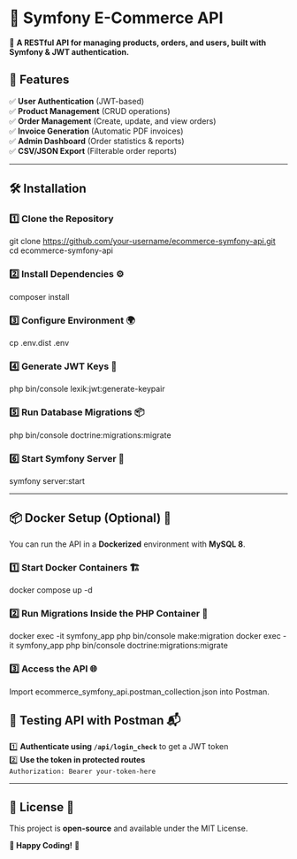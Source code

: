 # **🛒 Symfony E-Commerce API**  

📌 **A RESTful API for managing products, orders, and users, built with Symfony & JWT authentication.**  

## **🚀 Features**  
✅ **User Authentication** (JWT-based)  
✅ **Product Management** (CRUD operations)  
✅ **Order Management** (Create, update, and view orders)  
✅ **Invoice Generation** (Automatic PDF invoices)  
✅ **Admin Dashboard** (Order statistics & reports)  
✅ **CSV/JSON Export** (Filterable order reports)  

---

## **🛠️ Installation**  

### **1️⃣ Clone the Repository**  
git clone https://github.com/your-username/ecommerce-symfony-api.git  
cd ecommerce-symfony-api  

### **2️⃣ Install Dependencies** ⚙️  
composer install  

### **3️⃣ Configure Environment** 🌍  
cp .env.dist .env  

### **4️⃣ Generate JWT Keys** 🔑  
php bin/console lexik:jwt:generate-keypair  

### **5️⃣ Run Database Migrations** 📦  
php bin/console doctrine:migrations:migrate  

### **6️⃣ Start Symfony Server** 🚀  
symfony server:start  

---

## **📦 Docker Setup (Optional)** 🐳  
You can run the API in a **Dockerized** environment with **MySQL 8**.

### **1️⃣ Start Docker Containers** 🏗️  
docker compose up -d  

### **2️⃣ Run Migrations Inside the PHP Container** 🔄  
docker exec -it symfony_app php bin/console make:migration
docker exec -it symfony_app php bin/console doctrine:migrations:migrate  

### **3️⃣ Access the API** 🌐  
Import ecommerce_symfony_api.postman_collection.json into Postman.

## **📝 Testing API with Postman** 📬  
1️⃣ **Authenticate using `/api/login_check`** to get a JWT token  
2️⃣ **Use the token in protected routes**  
`Authorization: Bearer your-token-here`  

---

## **📄 License** 📜  
This project is **open-source** and available under the MIT License.  

**🚀 Happy Coding!** 🎉  